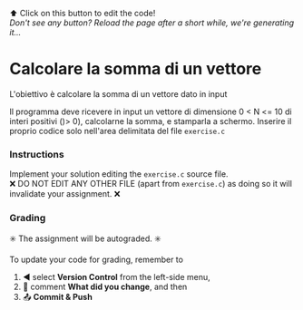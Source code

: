 
<!-- NO EDITS ABOVE THIS LINE -->

⬆️ Click on this button to edit the code!  
_Don't see any button? Reload the page after a short while, we're generating it..._

# Calcolare la somma di un vettore

L'obiettivo è calcolare la somma di un vettore dato in input

Il programma deve ricevere in input un vettore di dimensione 0 < N <= 10 di interi positivi ()> 0), calcolarne la somma, e stamparla a schermo. Inserire il proprio codice solo nell'area delimitata del file `exercise.c`

### Instructions

Implement your solution editing the `exercise.c` source file.  
❌ DO NOT EDIT ANY OTHER FILE (apart from `exercise.c`) as doing so it will invalidate your assignment. ❌

### Grading

✳️ The assignment will be autograded. ✳️

To update your code for grading, remember to 

1. ◀️ select **Version Control** from the left-side menu, 
2. 📝 comment **What did you change**, and then 
3. 📤 **Commit & Push**
